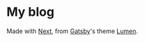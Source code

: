# My blog

Made with [Next](https://github.com/zeit/next.js), from [Gatsby](https://github.com/gatsbyjs/gatsby)'s theme [Lumen](https://github.com/alxshelepenok/gatsby-starter-lumen).
